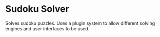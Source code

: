 # Sudoku Solver

Solves sudoku puzzles. Uses a plugin system to allow different solving engines and user interfaces to be used. 

